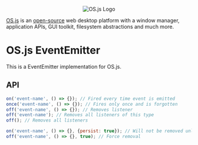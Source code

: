 <p align="center">
  <img alt="OS.js Logo" src="https://raw.githubusercontent.com/os-js/gfx/master/logo-big.png" />
</p>

[OS.js](https://www.os-js.org/) is an [open-source](https://raw.githubusercontent.com/os-js/OS.js/master/LICENSE) web desktop platform with a window manager, application APIs, GUI toolkit, filesystem abstractions and much more.

# OS.js EventEmitter

This is a EventEmitter implementation for OS.js.

## API

```javascript
on('event-name', () => {}); // Fired every time event is emitted
once('event-name', () => {}); // Fires only once and is forgotten
off('event-name', () => {}); // Removes listener
off('event-name'); // Removes all listeners of this type
off(); // Removes all listeners

on('event-name', () => {}, {persist: true}); // Will not be removed unless forced
off('event-name', () => {}, true); // Force removal
```
